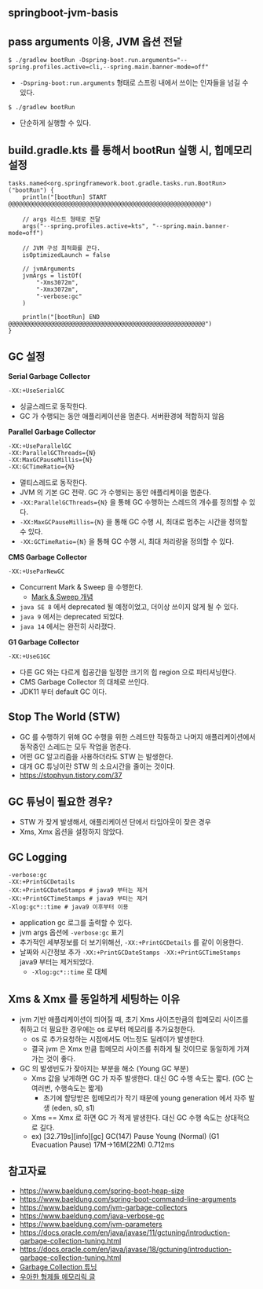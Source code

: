 ## springboot-jvm-basis

## pass arguments 이용, JVM 옵션 전달
```shell
$ ./gradlew bootRun -Dspring-boot.run.arguments="--spring.profiles.active=cli,--spring.main.banner-mode=off"
```
* `-Dspring-boot:run.arguments` 형태로 스프링 내에서 쓰이는 인자들을 넘길 수 있다.

```shell
$ ./gradlew bootRun
```
* 단순하게 실행할 수 있다.

## build.gradle.kts 를 통해서 bootRun 실행 시, 힙메모리 설정
```shell
tasks.named<org.springframework.boot.gradle.tasks.run.BootRun>("bootRun") {
    println("[bootRun] START @@@@@@@@@@@@@@@@@@@@@@@@@@@@@@@@@@@@@@@@@@@@@@@@@@@@@@@@")

    // args 리스트 형태로 전달
    args("--spring.profiles.active=kts", "--spring.main.banner-mode=off")

    // JVM 구성 최적화를 끈다.
    isOptimizedLaunch = false

    // jvmArguments
    jvmArgs = listOf(
        "-Xms3072m",
        "-Xmx3072m",
        "-verbose:gc"
    )

    println("[bootRun] END   @@@@@@@@@@@@@@@@@@@@@@@@@@@@@@@@@@@@@@@@@@@@@@@@@@@@@@@@")
}
```

## GC 설정
__Serial Garbage Collector__
```shell
-XX:+UseSerialGC
```
* 싱글스레드로 동작한다.
* GC 가 수행되는 동안 애플리케이션을 멈춘다. 서버환경에 적합하지 않음

__Parallel Garbage Collector__
```shell
-XX:+UseParallelGC
-XX:ParallelGCThreads={N}
-XX:MaxGCPauseMillis={N}
-XX:GCTimeRatio={N}
```
* 멀티스레드로 동작한다.
* JVM 의 기본 GC 전략. GC 가 수행되는 동안 애플리케이을 멈춘다.
* `-XX:ParallelGCThreads={N}` 을 통해 GC 수행하는 스레드의 개수를 정의할 수 있다.
* `-XX:MaxGCPauseMillis={N}` 을 통해 GC 수행 시, 최대로 멈추는 시간을 정의할 수 있다.
* `-XX:GCTimeRatio={N}` 을 통해 GC 수행 시, 최대 처리량을 정의할 수 있다.

__CMS Garbage Collector__
```shell
-XX:+UseParNewGC
```
* Concurrent Mark & Sweep 을 수행한다.
  * [Mark & Sweep 개념](https://imasoftwareengineer.tistory.com/103)
* `java SE 8` 에서 deprecated 될 예정이었고, 더이상 쓰이지 않게 될 수 있다.
* `java 9` 에서는 deprecated 되었다.
* `java 14` 에서는 완전히 사라졌다.

__G1 Garbage Collector__
```shell
-XX:+UseG1GC
```
* 다른 GC 와는 다르게 힙공간을 일정한 크기의 힙 region 으로 파티셔닝한다.
* CMS Garbage Collector 의 대체로 쓰인다.
* JDK11 부터 default GC 이다.

## Stop The World (STW)
* GC 를 수행하기 위해 GC 수행을 위한 스레드만 작동하고 나머지 애플리케이션에서 동작중인 스레드는 모두 작업을 멈춘다.
* 어떤 GC 알고리즘을 사용하더라도 STW 는 발생한다.
* 대개 GC 튜닝이란 STW 의 소요시간을 줄이는 것이다.
* https://stophyun.tistory.com/37

## GC 튜닝이 필요한 경우?
* STW 가 잦게 발생해서, 애플리케이션 단에서 타임아웃이 잦은 경우
* Xms, Xmx 옵션을 설정하지 않았다.

## GC Logging
```shell
-verbose:gc
-XX:+PrintGCDetails
-XX:+PrintGCDateStamps # java9 부터는 제거
-XX:+PrintGCTimeStamps # java9 부터는 제거
-Xlog:gc*::time # java9 이후부터 이용
```
* application gc 로그를 출력할 수 있다.
* jvm args 옵션에 `-verbose:gc` 표기
* 추가적인 세부정보를 더 보기위해선, `-XX:+PrintGCDetails` 를 같이 이용한다.
* 날짜와 시간정보 추가 `-XX:+PrintGCDateStamps -XX:+PrintGCTimeStamps` java9 부터는 제거되었다.
  * `-Xlog:gc*::time` 로 대체

## Xms & Xmx 를 동일하게 세팅하는 이유
* jvm 기반 애플리케이션이 띄어질 때, 초기 Xms 사이즈만큼의 힙메모리 사이즈를 취하고 더 필요한 경우에는 os 로부터 메모리를 추가요청한다.
  * os 로 추가요청하는 시점에서도 어느정도 딜레이가 발생한다.
  * 결국 jvm 은 Xmx 만큼 힙메모리 사이즈를 취하게 될 것이므로 동일하게 가져가는 것이 좋다.
* GC 의 발생빈도가 잦아지는 부분을 해소 (Young GC 부분)
  * Xms 값을 낮게하면 GC 가 자주 발생한다. 대신 GC 수행 속도는 짧다. (GC 는 여러번, 수행속도는 짧게)
    * 초기에 할당받은 힙메모리가 작기 때문에 young generation 에서 자주 발생 (eden, s0, s1)
  * Xms == Xmx 로 하면 GC 가 적게 발생한다. 대신 GC 수행 속도는 상대적으로 길다.
  * ex) [32.719s][info][gc] GC(147) Pause Young (Normal) (G1 Evacuation Pause) 17M->16M(22M) 0.712ms

## 참고자료
* https://www.baeldung.com/spring-boot-heap-size
* https://www.baeldung.com/spring-boot-command-line-arguments
* https://www.baeldung.com/jvm-garbage-collectors
* https://www.baeldung.com/java-verbose-gc
* https://www.baeldung.com/jvm-parameters
* https://docs.oracle.com/en/java/javase/11/gctuning/introduction-garbage-collection-tuning.html
* https://docs.oracle.com/en/java/javase/18/gctuning/introduction-garbage-collection-tuning.html
* [Garbage Collection 튜닝](https://d2.naver.com/helloworld/37111)
* [우아한 형제들 메모리릭 글](https://techblog.woowahan.com/2628/)
